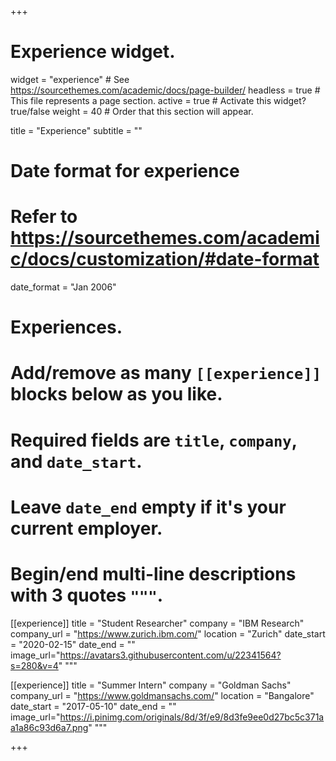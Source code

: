 +++
# Experience widget.
widget = "experience"  # See https://sourcethemes.com/academic/docs/page-builder/
headless = true  # This file represents a page section.
active = true  # Activate this widget? true/false
weight = 40  # Order that this section will appear.

title = "Experience"
subtitle = ""

# Date format for experience
#   Refer to https://sourcethemes.com/academic/docs/customization/#date-format
date_format = "Jan 2006"

# Experiences.
#   Add/remove as many `[[experience]]` blocks below as you like.
#   Required fields are `title`, `company`, and `date_start`.
#   Leave `date_end` empty if it's your current employer.
#   Begin/end multi-line descriptions with 3 quotes `"""`.
[[experience]]
  title = "Student Researcher"
  company = "IBM Research"
  company_url = "https://www.zurich.ibm.com/"
  location = "Zurich"
  date_start = "2020-02-15"
  date_end = ""
  image_url="https://avatars3.githubusercontent.com/u/22341564?s=280&v=4"
  """

[[experience]]
  title = "Summer Intern"
  company = "Goldman Sachs"
  company_url = "https://www.goldmansachs.com/"
  location = "Bangalore"
  date_start = "2017-05-10"
  date_end = ""
  image_url="https://i.pinimg.com/originals/8d/3f/e9/8d3fe9ee0d27bc5c371aa1a86c93d6a7.png"
  """

+++
